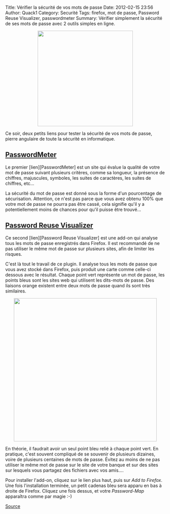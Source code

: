 Title: Vérifier la sécurité de vos mots de passe
Date: 2012-02-15 23:56
Author: Quack1
Category: Securité
Tags: firefox, mot de passe, Password Reuse Visualizer, passwordmeter
Summary: Vérifier simplement la sécurité de ses mots de passe avec 2 outils simples en ligne.

<div align=center><a href="static/upload/pass.png"><img src="static/upload/pass.png" width="300" align=center /></a></div>

</p>
Ce soir, deux petits liens pour tester la sécurité de vos mots de passe,
pierre angulaire de toute la sécurité en informatique.

[PasswordMeter][]
-----------------

</p>
Le premier [lien][PasswordMeter] est un site qui évalue la qualité de
votre mot de passe suivant plusieurs critères, comme sa longueur, la
présence de chiffres, majuscules, symboles, les suites de caractères,
les suites de chiffres, etc...

La sécurité du mot de passe est donné sous la forme d'un pourcentage de
sécurisation. Attention, ce n'est pas parce que vous avez obtenu 100%
que votre mot de passe ne pourra pas être cassé, cela signifie qu'il y a
potentiellement moins de chances pour qu'il puisse être trouvé...

[Password Reuse Visualizer][]
-----------------------------

</p>
Ce second [lien][Password Reuse Visualizer] est une add-on qui analyse
tous les mots de passe enregistrés dans Firefox. Il est recommandé de ne
pas utiliser le même mot de passe sur plusieurs sites, afin de limiter
les risques.

C'est là tout le travail de ce plugin. Il analyse tous les mots de passe
que vous avez stocké dans Firefox, puis produit une carte comme celle-ci
dessous avec le résultat. Chaque point vert représente un mot de passe,
les points bleus sont les sites web qui utilisent les dits-mots de
passe. Des liaisons orange existent entre deux mots de passe quand ils
sont très similaires.

<div align=center><a href="static/upload/password_reuse.png"><img src="static/static/upload/password_reuse.png" width="450" align="center" /></a></div> 

En théorie, il faudrait avoir un seul point bleu relié à chaque point
vert. En pratique, c'est souvent compliqué de se souvenir de plusieurs
dizaines, voire de plusieurs centaines de mots de passe. Évitez au moins
de ne pas utiliser le même mot de passe sur le site de votre banque et
sur des sites sur lesquels vous partagez des fichiers avec vos amis....

Pour installer l'add-on, cliquez sur le lien plus haut, puis sur *Add to
Firefox*. Une fois l'installation terminée, un petit cadenas bleu sera
apparu en bas à droite de Firefox. Cliquez une fois dessus, et votre
*Password-Map* apparaîtra comme par magie :-)

[Source][]

  [PasswordMeter]: http://www.passwordmeter.com/ "PasswordMeter"
  [Password Reuse Visualizer]: https://addons.mozilla.org/en-US/firefox/addon/password-reuse-visualizer/ "Password Reuse Visualizer"
  [Image Firefox Password Reuze Visualizer]: https://static.crazyws.fr/resources/blog/2012/02/firefox-extension-password-reuse-visualizer.png "Firefox Password Reuze Visualizer"
  [Source]: http://www.crazyws.fr/mozilla/une-extension-qui-illustre-la-reutilisation-de-mots-de-passe-UNGW3.html "Crazy WS - Reutilisation des mots de passe"
